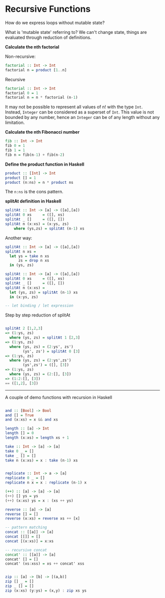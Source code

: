 # Recursive Functions

How do we express loops without mutable state?

What is 'mutable state' referring to?
We can't change state, things are evaluated through reduction of definitions.


**Calculate the nth factorial**

Non-recursive:
```hs
factorial :: Int -> Int
factorial n = product [1..n]
```

Recursive
```hs
factorial :: Int -> Int
factorial 0 = 1
factorial n = n * factorial (n-1)
```

It may not be possible to represent all values of n! with the type `Int`. Instead, `Integer` can be considered as a superset of `Int`. This value is not bounded by any number, hence an `Integer` can be of any length without any limitation.

**Calculate the nth Fibonacci number**
```hs
fib :: Int -> Int
fib 0 = 1
fib 1 = 1
fib n = fib(n-1) + fib(n-2)
```

**Define the product function in Haskell**
```hs
product :: [Int] -> Int
product [] = 1
product (n:ns) = n * product ns
```

The `n:ns` is the cons pattern.

**splitAt definition in Haskell**

```hs
splitAt :: Int -> [a] -> ([a],[a])
splitAt 0 xs     = ([], xs)
splitAt _ []     = ([], [])
splitAt n (x:xs) = (x:ys, zs)
    where (ys,zs) = splitAt (n-1) xs
```

Another way:

```hs
splitAt :: Int -> [a] -> ([a],[a])
splitAt n xs =
  let ys = take n xs
      zs = drop n xs
  in (ys, zs)
```

```hs
splitAt :: Int -> [a] -> ([a],[a])
splitAt 0 xs     = ([], xs)
splitAt _ []     = ([], [])
splitAt n (x:xs) = 
  let (ys, zs) = splitAt (n-1) xs
  in (x:ys, zs)

-- let binding / let expression 
```

Step by step reduction of splitAt

```hs

splitAt 2 [1,2,3]
=> (1:ys, zs)
  where (ys, zs) = splitAt 1 [2,3]
=> (1:ys, zs)
  where (ys, zs) = (2:ys', zs')
        (ys', zs') = splitAt 0 [3]
=> (1:ys, zs)
  where (ys, zs) = (2:ys',zs')
        (ys',zs') = ([], [3])
=> (1:ys, zs)
  where (ys, zs) = (2:[], [3])
=> (1:2:[], [3])
== ([1,2], [3])
```


---

A couple of demo functions with recursion in Haskell

```hs

and :: [Bool] -> Bool
and [] = True
and (x:xs) = x && and xs

length :: [a] -> Int
length [] = 0
length (x:xs) = length xs + 1

take :: Int -> [a] -> [a]
take 0 _ = []
take _ [] = []
take n (x:xs) = x : take (n-1) xs 


replicate :: Int -> a -> [a]
replicate 0 _ = []
replicate n x = x : replicate (n-1) x

(++) :: [a] -> [a] -> [a]
(++) [] ys = ys
(++) (x:xs) ys = x : (xs ++ ys)

reverse :: [a] -> [a]
reverse [] = []
reverse (x:xs) = reverse xs ++ [x]

-- pattern matching
concat :: [[a]] -> [a]
concat [[]] = []
concat [(x:xs)] = x:xs

-- recursive concat
concat' :: [[a]] -> [a]
concat' [] = []
concat' (xs:xss) = xs ++ concat' xss


zip :: [a] -> [b] -> [(a,b)]
zip [] _ = []
zip _ [] = []
zip (x:xs) (y:ys) = (x,y) : zip xs ys
```


